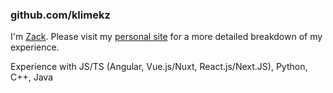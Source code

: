 ### github.com/klimekz

I'm [Zack](https://www.linkedin.com/in/zackklimek). Please visit my [personal site](https://zackklimek.com/experience) for a more detailed breakdown of my experience.

Experience with JS/TS (Angular, Vue.js/Nuxt, React.js/Next.JS), Python, C++, Java

